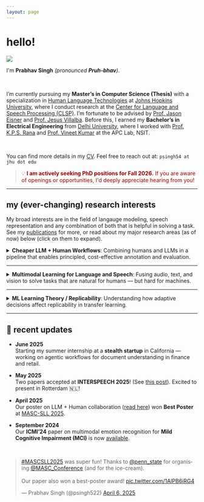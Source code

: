 ```yaml
---
layout: page
---
```


# hello!

<img src="https://Prabhav55221.github.io/profile.png" class="floatpic">

I'm **Prabhav Singh** *(pronounced **Pruh-bhav**)*.

<br>

I’m currently pursuing my **Master’s in Computer Science (Thesis)** with a specialization in [Human Language Technologies](https://www.clsp.jhu.edu/human-language-technology-masters/) at [Johns Hopkins University](https://engineering.jhu.edu), where I conduct research at the [Center for Language and Speech Processing (CLSP)](https://www.clsp.jhu.edu/). I’m fortunate to be advised by [Prof. Jason Eisner](https://www.cs.jhu.edu/~jason/) and [Prof. Jesus Villalba](https://engineering.jhu.edu/faculty/jesus-villalba/). Before this, I earned my **Bachelor’s in Electrical Engineering** from [Delhi University](https://www.du.ac.in), where I worked with [Prof. K.P.S. Rana](https://sites.google.com/site/kpsrana1/home) and [Prof. Vineet Kumar](http://nsut.ac.in/en/node/554) at the APC Lab, NSIT.

<br>

You can find more details in my [CV](https://Prabhav55221.github.io/file/prabhavsresume.pdf). Feel free to reach out at: `psingh54 at jhu dot edu`

> 💡 <span style="color:#990000;"><strong>I am actively seeking PhD positions for Fall 2026.</strong> If you are aware of openings or opportunities, I'd deeply appreciate hearing from you!</span>

---

## my (ever-changing) research interests

My broad interests are in the field of langauge modeling, speech representation and any combination of both that is helpful in solving a task. See my <a href="https://Prabhav55221.github.io/publications">publications</a> for more, or read about my major research areas (as of now) below (click on them to expand).

<details>
<summary><strong>Cheaper LLM + Human Workflows</strong>: Combining humans and LLMs in a pipeline that enables principled, cost-effective annotation and evaluation.</summary>

<br>

<p>
LLMs are increasingly employed as surrogate annotators and evaluators in NLP workflows. However, current practices often involve multiple heuristic decisions to design effective workflows. For example, choosing the appropriate subset to annotate — by LLMs or humans — remains a costly decision.
</p>

<p>
Recently, I've been working on <strong>AnnotationArena</strong> — an end-to-end framework to streamline LLM-based evaluation and annotation. This includes:
</p>

<ul>
  <li>Using <em>Value of Information</em> <a href="https://arxiv.org/abs/2110.13973">[1]</a>, <a href="https://dl.acm.org/doi/10.5555/2051237.2051240">[2]</a> for inference-time decision making.</li>
  <li>Leveraging <em>gradient-based heuristics</em> <a href="https://arxiv.org/abs/2002.08484">[3]</a>, <a href="https://arxiv.org/abs/2402.04333">[4]</a> for active learning.</li>
  <li>Exploring <strong>reinforcement learning</strong> and <strong>alignment techniques</strong> to enable adaptive, continuous annotation pipelines with principled decisions.</li>
</ul>

<p>
I'm also interested in alternative labeling strategies such as <strong>ratings</strong>, <strong>rankings</strong>, and <strong>ordinal classifications</strong>.
</p>

</details>

<hr>

<details>
<summary><strong>Multimodal Learning for Language and Speech</strong>: Fusing audio, text, and vision to solve tasks that are natural for humans — but hard for machines.</summary>

<br>

<p>
I build models that integrate <strong>speech, text, and vision</strong> for tasks like:
</p>

<ul>
  <li><strong>Emotion Recognition</strong> (<a href="https://Prabhav55221.github.io/file/EmoJudge_Interspeech_CameraReady.pdf">example</a>)</li>
  <li><strong>Speaker Diarization</strong> (<a href="https://Prabhav55221.github.io/file/CYS_MYD_CameraReady.pdf">example</a>)</li>
</ul>

<p>
My models learn from <strong>heterogeneous modalities</strong> with <em>minimal supervision</em>. I began my research journey with emotion recognition, and while I’ve developed a fair amount of expertise in that space, I’m increasingly drawn to <strong>speaker recognition</strong> and <strong>diarization</strong>. I find diarization particularly interesting — it's a fundamental speech task with open challenges in <em>temporal structure, multimodal fusion, and low-resource adaptation</em>. My recent works are focused on improving diarization quality through multitask learning and adaptive fusion.
</p>

</details>

<hr>

<details>
<summary><strong>ML Learning Theory / Replicability</strong>: Understanding how adaptive decisions affect replicability in transfer learning.</summary>

<br>

<p>
Thanks to rigorous theory coursework at JHU, I’ve developed a strong interest in <strong>replicability theory</strong> — distinct from reproducibility.
</p>

<p>
See <a href="https://arxiv.org/abs/2201.08430">[this]</a> and <a href="https://arxiv.org/abs/2305.15284">[this].</a>
</p>

<p>
My current research focuses on:
</p>

<ul>
  <li>Deriving <strong>replicability bounds</strong> for <strong>transfer learning</strong>.</li>
  <li>Investigating how <strong>adaptive data selection</strong> affects transferability and stability of learned models.</li>
</ul>

<p>
Read our ongoing manuscript: <a href="https://Prabhav55221.github.io/file/SensitivityOfSelectivity.pdf">Sensitivity of Selectivity in Transfer Learning</a> <em>(work-in-progress)</em>.
</p>

</details>


<!-- ## my (ever-changing) research interests

<details open>
<summary><strong>Cheaper LLM + Human Workflows</strong>: Combining humans and LLMs in a pipeline that enables principled, cost-effective annotation and evaluation.</summary>

<br>

LLMs are increasingly employed as surrogate annotators and evaluators in NLP workflows. However, current practices often involve multiple heuristic decisions to design effective workflows. For example, choosing the appropriate subset to annotate, either by LLMs or humans, remains a costly decision.

Recently, I've been working on **AnnotationArena** — an end-to-end framework to streamline LLM-based evaluation and annotation. This includes:

- Using *Value of Information* ([ref](https://arxiv.org/abs/2110.13973), [ref](https://dl.acm.org/doi/10.5555/2051237.2051240)) for inference-time decision making.
- Leveraging **gradient-based heuristics** ([ref](https://arxiv.org/abs/2002.08484), [ref](https://arxiv.org/abs/2402.04333)) for active learning.

I'm also exploring how to extend these approaches using **reinforcement learning** and **alignment techniques**, aiming for adaptive, continuous annotation pipelines with principled decisions.  
Additional interests include different labeling strategies like **ratings**, **ranking**, and **ordinal classification**.

</details>

---

<details>
<summary><strong>Multimodal Learning for Language and Speech</strong>: Fusing audio, text, and vision to solve tasks that are natural for humans — but hard for machines.</summary>

<br>

I build models that integrate **speech, text, and vision** for tasks like:

- **Emotion Recognition** ([example](https://Prabhav55221.github.io/file/EmoJudge_Interspeech_CameraReady.pdf))
- **Speaker Diarization** ([example](https://Prabhav55221.github.io/file/CYS_MYD_CameraReady.pdf))
- **Speaker Recognition** ([example](https://Prabhav55221.github.io/file/nistsre.pdf))

I aim to learn from **heterogeneous modalities** with **minimal supervision**, especially for socially grounded tasks.

I’ve developed some expertise in **emotion recognition**, which was my first research focus. Lately, I've shifted toward **speaker recognition** and **diarization**. I find diarization especially compelling — it’s a core speech task with many unsolved challenges, particularly in **cross-modal and real-world** settings.

</details>

---

<details>
<summary><strong>ML Learning Theory / Replicability</strong>: Understanding how adaptive decisions affect replicability in transfer learning.</summary>

<br>

Thanks to coursework at JHU, I’ve developed an interest in replicability theory — which differs from reproducibility. See: [Replicability vs. Reproducibility](https://arxiv.org/abs/2201.08430), [Replicability Bounds](https://arxiv.org/abs/2305.15284)

My recent work focuses on:

- Deriving **replicability bounds** for **transfer learning**.
- Studying how **adaptive data selection** affects replicability in transfer learning pipelines.

See our draft manuscript: [Sensitivity of Selectivity in Transfer Learning](https://Prabhav55221.github.io/file/SensitivityOfSelectivity.pdf) *(in progress)*

</details>

---

> 📝 See my [publications](https://Prabhav55221.github.io/publications) for more. -->

---

## 📢 recent updates

- **June 2025**  
  Starting my summer internship at a **stealth startup** in California — working on agentic workflows for document understanding in finance and retail.

- **May 2025**  
  Two papers accepted at **INTERSPEECH 2025**! (See [this post](https://x.com/psingh522/status/1925354318988751117)). Excited to present in Rotterdam 🇳🇱!

- **April 2025**  
  Our poster on LLM + Human collaboration ([read here](https://Prabhav55221.github.io/file/MASCSLL-FINAL.pdf)) won **Best Poster** at [MASC-SLL 2025](https://www.mascsll.org/program/#:~:text=Active%20Learning%20and%20Feature%2DAcquisition%20with%20LLMs%20and%20Humans%20(Prabhav%20Singh%2C%20Haojun%20Shi%2C%20Jason%20Eisner)).

- **September 2024**  
  Our **ICMI’24** paper on multimodal emotion recognition for **Mild Cognitive Impairment (MCI)** is now [available](https://dl.acm.org/doi/10.1145/3678957.3689332).

<br>

<blockquote class="twitter-tweet"><p lang="en" dir="ltr"><a href="https://twitter.com/hashtag/MASCSLL2025?src=hash&amp;ref_src=twsrc%5Etfw">#MASCSLL2025</a> was super fun! Thanks to <a href="https://twitter.com/penn_state?ref_src=twsrc%5Etfw">@penn_state</a> for organising <a href="https://twitter.com/MASC_Conference?ref_src=twsrc%5Etfw">@MASC_Conference</a> (and for the ice-cream). <br><br>Our paper also won a best-poster award! <a href="https://t.co/1AlPB6iRG4">pic.twitter.com/1AlPB6iRG4</a></p>&mdash; Prabhav Singh (@psingh522) <a href="https://twitter.com/psingh522/status/1908705799276277926?ref_src=twsrc%5Etfw">April 6, 2025</a></blockquote> <script async src="https://platform.twitter.com/widgets.js" charset="utf-8"></script>

